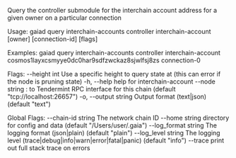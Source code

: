 Query the controller submodule for the interchain account address for a given owner on a particular connection

Usage:
  gaiad query interchain-accounts controller interchain-account [owner] [connection-id] [flags]

Examples:
gaiad query interchain-accounts controller interchain-account cosmos1layxcsmyye0dc0har9sdfzwckaz8sjwlfsj8zs connection-0

Flags:
      --height int      Use a specific height to query state at (this can error if the node is pruning state)
  -h, --help            help for interchain-account
      --node string     <host>:<port> to Tendermint RPC interface for this chain (default "tcp://localhost:26657")
  -o, --output string   Output format (text|json) (default "text")

Global Flags:
      --chain-id string     The network chain ID
      --home string         directory for config and data (default "/Users/user/.gaia")
      --log_format string   The logging format (json|plain) (default "plain")
      --log_level string    The logging level (trace|debug|info|warn|error|fatal|panic) (default "info")
      --trace               print out full stack trace on errors
